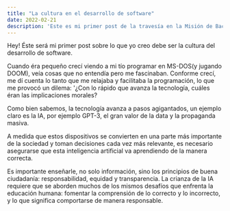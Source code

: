 ```yaml
---
title: "La cultura en el desarrollo de software"
date: 2022-02-21
description: 'Este es mi primer post de la travesía en la Misión de Backend con Node JS de Launch X.'
---
```


Hey! Éste será mi primer post sobre lo que yo creo debe ser la cultura del desarrollo de software.

Cuando éra pequeño crecí viendo a mi tío programar en MS-DOS(y jugando DOOM), veía cosas que no entendía pero me fascinaban.
Conforme crecí, me dí cuenta lo tanto que me relajaba y facilitaba la programación,
lo que me provocó un dilema: '¿Con lo rápido que avanza la tecnología, cuáles éran las implicaciones morales?

Como bien sabemos, la tecnología avanza a pasos agigantados, un ejemplo claro es la IA, por ejemplo GPT-3,
el gran valor de la data y la propaganda masiva.

A medida que estos dispositivos se convierten en una parte más importante de la sociedad y toman decisiones cada vez más relevante, 
es necesario asegurarse que esta inteligencia artificial va aprendiendo de la manera correcta.

Es importante enseñarle, no solo información, sino los principios de buena ciudadanía: responsabilidad, equidad y transparencia. 
La crianza de la IA requiere que se aborden muchos de los mismos desafíos que enfrenta la educación humana:
fomentar la comprensión de lo correcto y lo incorrecto, y lo que significa comportarse de manera responsable.




